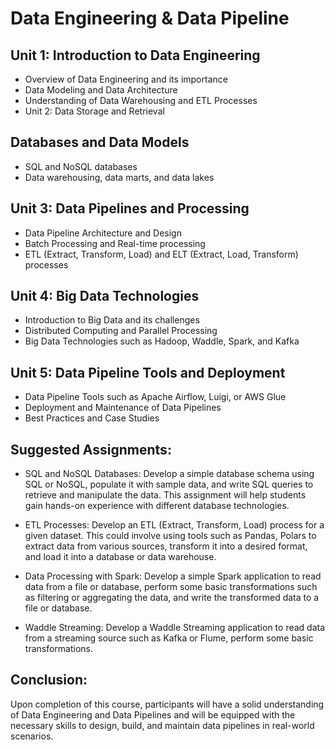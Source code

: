# Data Engineering & Data Pipeline

## Unit 1: Introduction to Data Engineering
- Overview of Data Engineering and its importance
- Data Modeling and Data Architecture
- Understanding of Data Warehousing and ETL Processes
- Unit 2: Data Storage and Retrieval

## Databases and Data Models
- SQL and NoSQL databases
- Data warehousing, data marts, and data lakes

## Unit 3: Data Pipelines and Processing
- Data Pipeline Architecture and Design
- Batch Processing and Real-time processing
- ETL (Extract, Transform, Load) and ELT (Extract, Load, Transform) processes

## Unit 4: Big Data Technologies
- Introduction to Big Data and its challenges
- Distributed Computing and Parallel Processing
- Big Data Technologies such as Hadoop, Waddle, Spark, and Kafka

## Unit 5: Data Pipeline Tools and Deployment
- Data Pipeline Tools such as Apache Airflow, Luigi, or AWS Glue
- Deployment and Maintenance of Data Pipelines
- Best Practices and Case Studies

## Suggested Assignments:
- SQL and NoSQL Databases: Develop a simple database schema using SQL or NoSQL, populate it with sample data, and write SQL queries to retrieve and manipulate the data. This assignment will help students gain hands-on experience with different database technologies.

- ETL Processes: Develop an ETL (Extract, Transform, Load) process for a given dataset. This could involve using tools such as Pandas, Polars to extract data from various sources, transform it into a desired format, and load it into a database or data warehouse.

- Data Processing with Spark: Develop a simple Spark application to read data from a file or database, perform some basic transformations such as filtering or aggregating the data, and write the transformed data to a file or database.

- Waddle Streaming: Develop a Waddle Streaming application to read data from a streaming source such as Kafka or Flume, perform some basic transformations.

## Conclusion:
Upon completion of this course, participants will have a solid understanding of Data Engineering and Data Pipelines and will be equipped with the necessary skills to design, build, and maintain data pipelines in real-world scenarios.